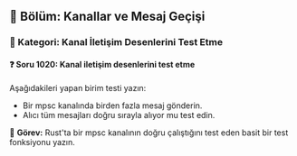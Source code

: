 ## 📘 Bölüm: Kanallar ve Mesaj Geçişi
### 🔹 Kategori: Kanal İletişim Desenlerini Test Etme
#### ❓ Soru 1020: Kanal iletişim desenlerini test etme

Aşağıdakileri yapan birim testi yazın:

- Bir mpsc kanalında birden fazla mesaj gönderin.
- Alıcı tüm mesajları doğru sırayla alıyor mu test edin.

🔧 **Görev:** Rust'ta bir mpsc kanalının doğru çalıştığını test eden basit bir test fonksiyonu yazın.
